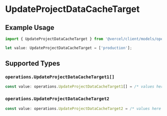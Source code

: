 # UpdateProjectDataCacheTarget

## Example Usage

```typescript
import { UpdateProjectDataCacheTarget } from '@vercel/client/models/operations';

let value: UpdateProjectDataCacheTarget = ['production'];
```

## Supported Types

### `operations.UpdateProjectDataCacheTarget1[]`

```typescript
const value: operations.UpdateProjectDataCacheTarget1[] = /* values here */
```

### `operations.UpdateProjectDataCacheTarget2`

```typescript
const value: operations.UpdateProjectDataCacheTarget2 = /* values here */
```
